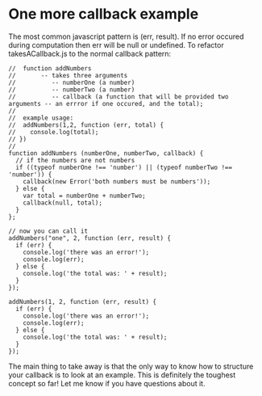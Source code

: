 # One more callback example

The most common javascript pattern is (err, result).  If no error occured during computation then err will be null or undefined.  To refactor takesACallback.js to the normal callback pattern:
```
//  function addNumbers
//       -- takes three arguments
//          -- numberOne (a number)
//          -- numberTwo (a number)
//          -- callback (a function that will be provided two arguments -- an errror if one occured, and the total);
//
//  example usage:
//  addNumbers(1,2, function (err, total) {
//    console.log(total);  
// })
//                 
function addNumbers (numberOne, numberTwo, callback) {
  // if the numbers are not numbers
  if ((typeof numberOne !== 'number') || (typeof numberTwo !== 'number')) {
    callback(new Error('both numbers must be numbers'));
  } else {
    var total = numberOne + numberTwo;
    callback(null, total);
  }
};

// now you can call it
addNumbers("one", 2, function (err, result) {
  if (err) {
    console.log('there was an error!');
    console.log(err);
  } else {
    console.log('the total was: ' + result);
  }
});

addNumbers(1, 2, function (err, result) {
  if (err) {
    console.log('there was an error!');
    console.log(err);
  } else {
    console.log('the total was: ' + result);
  }
});
```

The main thing to take away is that the only way to know how to structure your callback is to look at an example.  This is definitely the toughest concept so far!  Let me know if you have questions about it.
